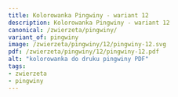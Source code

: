 ```yaml
---
title: Kolorowanka Pingwiny - wariant 12
description: Kolorowanka Pingwiny - wariant 12
canonical: /zwierzeta/pingwiny/
variant_of: pingwiny
image: /zwierzeta/pingwiny/12/pingwiny-12.svg
pdf: /zwierzeta/pingwiny/12/pingwiny-12.pdf
alt: "kolorowanka do druku pingwiny PDF"
tags:
- zwierzeta
- pingwiny
---
```

